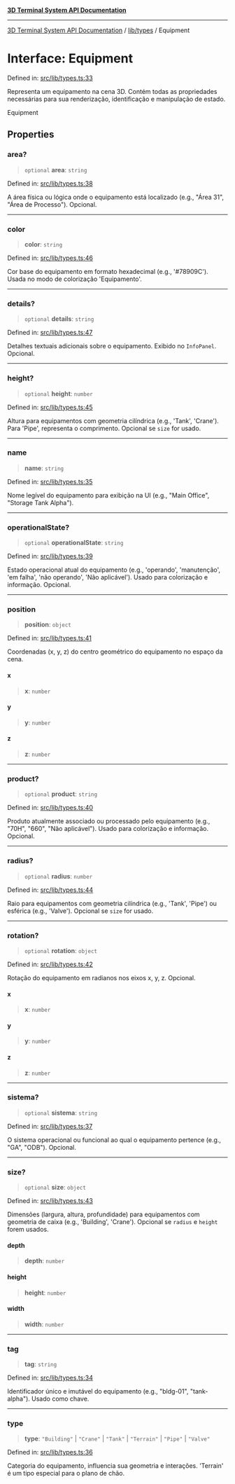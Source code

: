 [**3D Terminal System API Documentation**](../../../README.md)

***

[3D Terminal System API Documentation](../../../README.md) / [lib/types](../README.md) / Equipment

# Interface: Equipment

Defined in: [src/lib/types.ts:33](https://github.com/Dicommunitas/ThreeJS_Terminal_3D/blob/f5c93cd9cb50877abddbfdd17b8806f71c23b36b/src/lib/types.ts#L33)

Representa um equipamento na cena 3D. Contém todas as propriedades
necessárias para sua renderização, identificação e manipulação de estado.

 Equipment

## Properties

### area?

> `optional` **area**: `string`

Defined in: [src/lib/types.ts:38](https://github.com/Dicommunitas/ThreeJS_Terminal_3D/blob/f5c93cd9cb50877abddbfdd17b8806f71c23b36b/src/lib/types.ts#L38)

A área física ou lógica onde o equipamento está localizado (e.g., "Área 31", "Área de Processo"). Opcional.

***

### color

> **color**: `string`

Defined in: [src/lib/types.ts:46](https://github.com/Dicommunitas/ThreeJS_Terminal_3D/blob/f5c93cd9cb50877abddbfdd17b8806f71c23b36b/src/lib/types.ts#L46)

Cor base do equipamento em formato hexadecimal (e.g., '#78909C'). Usada no modo de colorização 'Equipamento'.

***

### details?

> `optional` **details**: `string`

Defined in: [src/lib/types.ts:47](https://github.com/Dicommunitas/ThreeJS_Terminal_3D/blob/f5c93cd9cb50877abddbfdd17b8806f71c23b36b/src/lib/types.ts#L47)

Detalhes textuais adicionais sobre o equipamento. Exibido no `InfoPanel`. Opcional.

***

### height?

> `optional` **height**: `number`

Defined in: [src/lib/types.ts:45](https://github.com/Dicommunitas/ThreeJS_Terminal_3D/blob/f5c93cd9cb50877abddbfdd17b8806f71c23b36b/src/lib/types.ts#L45)

Altura para equipamentos com geometria cilíndrica (e.g., 'Tank', 'Crane'). Para 'Pipe', representa o comprimento. Opcional se `size` for usado.

***

### name

> **name**: `string`

Defined in: [src/lib/types.ts:35](https://github.com/Dicommunitas/ThreeJS_Terminal_3D/blob/f5c93cd9cb50877abddbfdd17b8806f71c23b36b/src/lib/types.ts#L35)

Nome legível do equipamento para exibição na UI (e.g., "Main Office", "Storage Tank Alpha").

***

### operationalState?

> `optional` **operationalState**: `string`

Defined in: [src/lib/types.ts:39](https://github.com/Dicommunitas/ThreeJS_Terminal_3D/blob/f5c93cd9cb50877abddbfdd17b8806f71c23b36b/src/lib/types.ts#L39)

Estado operacional atual do equipamento (e.g., 'operando', 'manutenção', 'em falha', 'não operando', 'Não aplicável').
                                       Usado para colorização e informação. Opcional.

***

### position

> **position**: `object`

Defined in: [src/lib/types.ts:41](https://github.com/Dicommunitas/ThreeJS_Terminal_3D/blob/f5c93cd9cb50877abddbfdd17b8806f71c23b36b/src/lib/types.ts#L41)

Coordenadas (x, y, z) do centro geométrico do equipamento no espaço da cena.

#### x

> **x**: `number`

#### y

> **y**: `number`

#### z

> **z**: `number`

***

### product?

> `optional` **product**: `string`

Defined in: [src/lib/types.ts:40](https://github.com/Dicommunitas/ThreeJS_Terminal_3D/blob/f5c93cd9cb50877abddbfdd17b8806f71c23b36b/src/lib/types.ts#L40)

Produto atualmente associado ou processado pelo equipamento (e.g., "70H", "660", "Não aplicável").
                              Usado para colorização e informação. Opcional.

***

### radius?

> `optional` **radius**: `number`

Defined in: [src/lib/types.ts:44](https://github.com/Dicommunitas/ThreeJS_Terminal_3D/blob/f5c93cd9cb50877abddbfdd17b8806f71c23b36b/src/lib/types.ts#L44)

Raio para equipamentos com geometria cilíndrica (e.g., 'Tank', 'Pipe') ou esférica (e.g., 'Valve'). Opcional se `size` for usado.

***

### rotation?

> `optional` **rotation**: `object`

Defined in: [src/lib/types.ts:42](https://github.com/Dicommunitas/ThreeJS_Terminal_3D/blob/f5c93cd9cb50877abddbfdd17b8806f71c23b36b/src/lib/types.ts#L42)

Rotação do equipamento em radianos nos eixos x, y, z. Opcional.

#### x

> **x**: `number`

#### y

> **y**: `number`

#### z

> **z**: `number`

***

### sistema?

> `optional` **sistema**: `string`

Defined in: [src/lib/types.ts:37](https://github.com/Dicommunitas/ThreeJS_Terminal_3D/blob/f5c93cd9cb50877abddbfdd17b8806f71c23b36b/src/lib/types.ts#L37)

O sistema operacional ou funcional ao qual o equipamento pertence (e.g., "GA", "ODB"). Opcional.

***

### size?

> `optional` **size**: `object`

Defined in: [src/lib/types.ts:43](https://github.com/Dicommunitas/ThreeJS_Terminal_3D/blob/f5c93cd9cb50877abddbfdd17b8806f71c23b36b/src/lib/types.ts#L43)

Dimensões (largura, altura, profundidade) para equipamentos com geometria de caixa (e.g., 'Building', 'Crane'). Opcional se `radius` e `height` forem usados.

#### depth

> **depth**: `number`

#### height

> **height**: `number`

#### width

> **width**: `number`

***

### tag

> **tag**: `string`

Defined in: [src/lib/types.ts:34](https://github.com/Dicommunitas/ThreeJS_Terminal_3D/blob/f5c93cd9cb50877abddbfdd17b8806f71c23b36b/src/lib/types.ts#L34)

Identificador único e imutável do equipamento (e.g., "bldg-01", "tank-alpha"). Usado como chave.

***

### type

> **type**: `"Building"` \| `"Crane"` \| `"Tank"` \| `"Terrain"` \| `"Pipe"` \| `"Valve"`

Defined in: [src/lib/types.ts:36](https://github.com/Dicommunitas/ThreeJS_Terminal_3D/blob/f5c93cd9cb50877abddbfdd17b8806f71c23b36b/src/lib/types.ts#L36)

Categoria do equipamento, influencia sua geometria e interações.
          'Terrain' é um tipo especial para o plano de chão.

